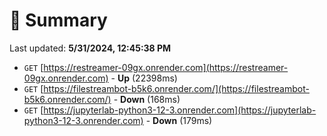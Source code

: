 # 📖 Summary
Last updated: **5/31/2024, 12:45:38 PM**

- `GET` [https://restreamer-09gx.onrender.com](https://restreamer-09gx.onrender.com) - **Up** (22398ms)
- `GET` [https://filestreambot-b5k6.onrender.com/](https://filestreambot-b5k6.onrender.com/) - **Down** (168ms)
- `GET` [https://jupyterlab-python3-12-3.onrender.com](https://jupyterlab-python3-12-3.onrender.com) - **Down** (179ms)
